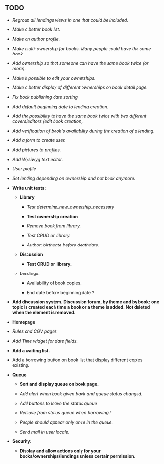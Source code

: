 TODO
---

* *Regroup all lendings views in one that could be included.*

* *Make a better book list.*

* *Make an author profile.*

* *Make multi-ownership for books. Many people could have the same book.*

* *Add ownership so that someone can have the same book twice (or more).*

* *Make it possible to edit your ownerships.*

* *Make a better display of different ownerships on book detail page.*

* *Fix book publishing date sorting*

* *Add default beginning date to lending creation.*

* *Add the possibility to have the same book twice with two different covers/editors (edit book creation).*

* *Add verification of book's availability during the creation of a lending.*

* *Add a form to create user.*

* *Add pictures to profiles.*

* *Add Wysiwyg text editor.*

* *User profile*

* *Set lending depending on ownership and not book anymore.*

* **Write unit tests:**

	* **Library**

		* *Test determine_new_ownership_necessary*

        * **Test ownership creation**

		* *Remove book from library.*

        * *Test CRUD on library.*

        * *Author: birthdate before deathdate.*

    * **Discussion**

        * **Test CRUD on library.**

    * Lendings:

        * Availability of book copies.

        * End date before beginning date ?
    
* **Add discussion system. Discussion forum, by theme and by book: one topic is created each time a book or a theme is added. Not deleted when the element is removed.**

* **Homepage**

* *Rules and CGV pages*

* *Add Time widget for date fields.*

* **Add a waiting list.**

* Add a borrowing button on book list that display different copies existing.

* **Queue:**
    
    * **Sort and display queue on book page.**

    * *Add alert when book given back and queue status changed.*

    * *Add buttons to leave the status queue*

    * *Remove from status queue when borrowing !*

    * *People should appear only once in the queue.*

    * *Send mail in user locale.*

* **Security:**

    * **Display and allow actions only for your books/ownerships/lendings unless certain permission.**